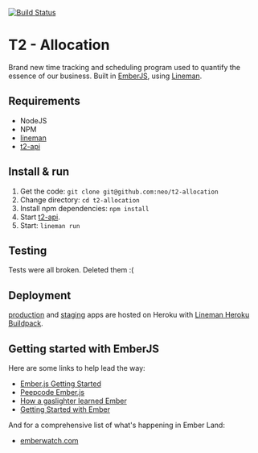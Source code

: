 [![Build Status](https://magnum.travis-ci.com/neo/t2-allocation.png?token=cbFumu6XwVNSbYuFchBc)](https://magnum.travis-ci.com/neo/t2-allocation)
# T2 - Allocation

Brand new time tracking and scheduling program used to quantify the essence of our business. Built
in [EmberJS](http://emberjs.com), using [Lineman](http://linemanjs.com).

## Requirements

* NodeJS
* NPM
* [lineman](http://linemanjs.com)
* [t2-api](http://github.com/neo/t2-api)


## Install & run

1. Get the code: `git clone git@github.com:neo/t2-allocation`
1. Change directory: `cd t2-allocation`
1. Install npm dependencies: `npm install`
1. Start [t2-api](https://github.com/neo/t2-api#start-the-server).
1. Start: `lineman run`

## Testing

Tests were all broken. Deleted them :(

## Deployment

[production](http://t2allocation.neo.com) and [staging](http://t2allocation-staging.herokuapp.com)
apps are hosted on Heroku with [Lineman Heroku Buildpack](http://linemanjs.com/#heroku-deployment).

## Getting started with EmberJS

Here are some links to help lead the way:

- [Ember.js Getting Started](http://emberjs.com/guides/getting-started/)
- [Peepcode Ember.js](https://peepcode.com/products/emberjs)
- [How a gaslighter learned Ember](http://www.youtube.com/watch?v=LyHK18s9taM)
- [Getting Started with Ember](http://tech.pro/tutorial/1166/getting-started-with-emberjs)

And for a comprehensive list of what's happening in Ember Land:

- [emberwatch.com](http://emberwatch.com/)
